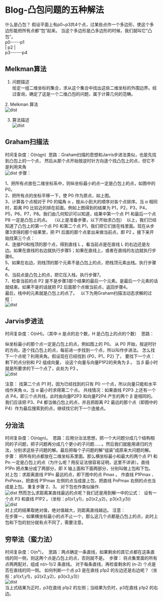 # Blog-凸包问题的五种解法
什么是凸包？
假设平面上有p0~p3共4个点，过某些点作一个多边形，使这个多边形能把所有点都“包”起来。
当这个多边形是凸多边形的时候，我们就叫它“凸包”。  
p0-----p1  
|   p2  |  
p3------p4  

## Melkman算法
1. 问题描述  
给定一组二维坐标的集合，求从这个集合中找出这些二维坐标的外围边界。经过查询，确定了这是一个二维凸包的问题，属于计算几何的范畴。

2. Melkman 算法  
![dist](./Melkman.png) 

3. 算法描述  
![dist](./Melkman1.png) 


## Graham扫描法
时间复杂度：O(n㏒n) 
思路：Graham扫描的思想和Jarris步进法类似，也是先找到凸包上的一个点，
然后从那个点开始按逆时针方向逐个找凸包上的点，但它不是利用夹角  
![dist](./Graham扫描法.png) 
步骤：

1、把所有点放在二维坐标系中，则纵坐标最小的点一定是凸包上的点，如图中的P0。  
2、把所有点的坐标平移一下，使 P0 作为原点，如上图。  
3、计算各个点相对于 P0 的幅角 α ，按从小到大的顺序对各个点排序。当 α 相同时，距离 P0 比较近的排在前面。例如上图得到的结果为 P1，P2，P3，P4，P5，P6，P7，P8。我们由几何知识可以知道，结果中第一个点 P1 和最后一个点 P8 一定是凸包上的点。 
（以上是准备步骤，以下开始求凸包） 
以上，我们已经知道了凸包上的第一个点 P0 和第二个点 P1，我们把它们放在栈里面。现在从步骤3求得的那个结果里，把 P1 后面的那个点拿出来做当前点，即 P2 。接下来开始找第三个点：  
4、连接P0和栈顶的那个点，得到直线 L 。看当前点是在直线 L 的右边还是左边。如果在直线的右边就执行步骤5；如果在直线上，或者在直线的左边就执行步骤6。  
5、如果在右边，则栈顶的那个元素不是凸包上的点，把栈顶元素出栈。执行步骤4。  
6、当前点是凸包上的点，把它压入栈，执行步骤7。  
7、检查当前的点 P2 是不是步骤3那个结果的最后一个元素。是最后一个元素的话就结束。如果不是的话就把 P2 后面那个点做当前点，返回步骤4。  
最后，栈中的元素就是凸包上的点了。   
以下为用Graham扫描法动态求解的过程：  
![dist](./Graham扫描法.gif) 

## Jarvis步进法
时间复杂度：O(nH)。（其中 n 是点的总个数，H 是凸包上的点的个数） 
思路：

纵坐标最小的那个点一定是凸包上的点，例如图上的 P0。
从 P0 开始，按逆时针的方向，逐个找凸包上的点，每前进一步找到一个点，所以叫作步进法。
怎么找下一个点呢？利用夹角。假设现在已经找到 {P0，P1，P2} 了，
要找下一个点：剩下的点分别和 P2 组成向量，
设这个向量与向量P1P2的夹角为 β 。
当 β 最小时就是所要求的下一个点了，此处为 P3 。  
![dist](./Jarvis步进法.png) 

注意：
找第二个点 P1 时，因为已经找到的只有 P0 一个点，所以向量只能和水平线作夹角 α，当 α 最小时求得第二个点。
共线情况：如果直线 P2P3 上还有一个点 P4，即三个点共线，此时由向量P2P3 和向量P2P4 产生的两个 β 是相同的。我们应该把 P3、P4 都当做凸包上的点，并且把距离 P2 最远的那个点（即图中的P4）作为最后搜索到的点，继续找它的下一个连接点。


## 分治法
时间复杂度：O(n㏒n)。 
思路：应用分治法思想，把一个大问题分成几个结构相同的子问题，把子问题再分成几个更小的子问题……。然后我们就能用递归的方法，分别求这些子问题的解。最后把每个子问题的解“组装”成原来大问题的解。 
步骤：
把所有的点都放在二维坐标系里面。那么横坐标最小和最大的两个点 P1 和 Pn 一定是凸包上的点（为什么呢？用反证法很容易证明，这里不详讲）。直线 P1Pn 把点集分成了两部分，即 X 轴上面和下面两部分，分别叫做上包和下包。
对上包：求距离直线 P1Pn 最远的点，即下图中的点 Pmax 。
作直线 P1Pmax 、PnPmax，把直线 P1Pmax 左侧的点当成是上包，把直线 PnPmax 右侧的点也当成是上包。
重复步骤 2、3。
对下包也作类似操作.  
![dist](./dist.png) 
然而怎么求距离某直线最远的点呢？我们还是用到解一中的公式： 
设有一个点 P3 和直线 P1P2 。（坐标：p1(x1,y1)，p2(x2,y2)，p3(x3,y3))  
![dist](./分治.png)  
对上式的结果取绝对值，绝对值越大，则距离直线越远。
注意：  
在步骤一，如果横坐标最小的点不止一个，那么这几个点都是凸包上的点，此时上包和下包的划分就有点不同了，需要注意。

## 穷举法（蛮力法）
时间复杂度：O(n³）。 
思路：两点确定一条直线，如果剩余的其它点都在这条直线的同一侧，则这两个点是凸包上的点，否则就不是。 
步骤：
将点集里面的所有点两两配对，组成 n(n-1)/2 条直线。
对于每条直线，再检查剩余的 (n-2) 个点是否在直线的同一侧。
如何判断一个点 p3 是在直线 p1p2 的左边还是右边呢？（坐标：p1(x1,y1)，p2(x2,y2)，p3(x3,y3)）  
![dist](./dist.png)  
当上式结果为正时，p3在直线 p1p2 的左侧；当结果为负时，p3在直线 p1p2 的右边。




